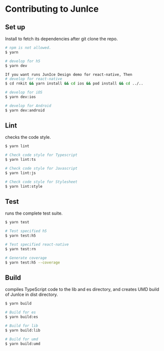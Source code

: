 # Contributing to JunIce

## Set up

Install to fetch its dependencies after git clone the repo.

```bash
# npm is not allowed.
$ yarn
```


```bash
# develop for h5
$ yarn dev

If you want runs JunIce Design demo for react-native, Then
# develop for react-native
$ cd rnkit && yarn install && cd ios && pod install && cd ../..

# develop for iOS
$ yarn dev:ios

# develop for Android
$ yarn dev:android
```

## Lint

checks the code style.

```bash
$ yarn lint

# Check code style for Typescript
$ yarn lint:ts

# Check code style for Javascript
$ yarn lint:js

# Check code style for Stylesheet
$ yarn lint:style
```

## Test

runs the complete test suite.

```bash
$ yarn test

# Test specified h5
$ yarn test:h5

# Test specified react-native
$ yarn test:rn

# Generate coverage
$ yarn test:h5 --coverage
```

## Build

compiles TypeScript code to the lib and es directory, and creates UMD build of JunIce in dist directory.

```bash
$ yarn build

# Build for es
$ yarn build:es

# Build for lib
$ yarn build:lib

# Build for umd
$ yarn build:umd

